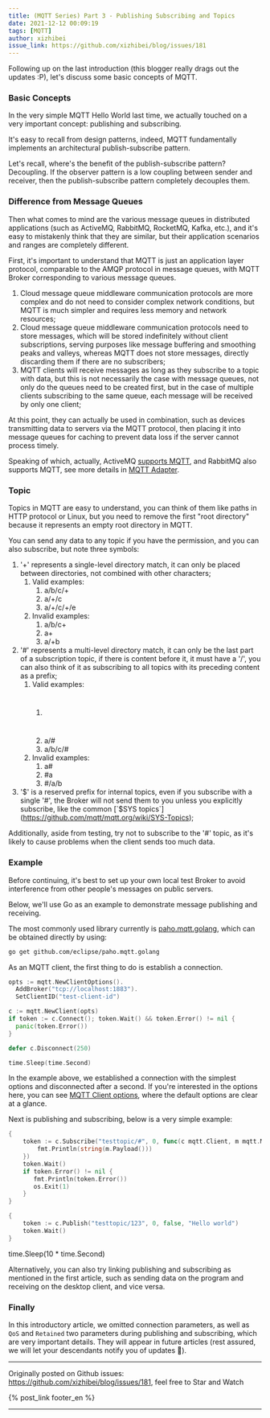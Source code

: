 ```yaml
---
title: (MQTT Series) Part 3 - Publishing Subscribing and Topics
date: 2021-12-12 00:09:19
tags: [MQTT]
author: xizhibei
issue_link: https://github.com/xizhibei/blog/issues/181
---
```

<!-- en_title: mqtt-3-sub-pub-and-topics --->

Following up on the last introduction (this blogger really drags out the updates :P), let's discuss some basic concepts of MQTT.

### Basic Concepts

In the very simple MQTT Hello World last time, we actually touched on a very important concept: publishing and subscribing.

It's easy to recall from design patterns, indeed, MQTT fundamentally implements an architectural publish-subscribe pattern.

Let's recall, where's the benefit of the publish-subscribe pattern? Decoupling. If the observer pattern is a low coupling between sender and receiver, then the publish-subscribe pattern completely decouples them.

### Difference from Message Queues

Then what comes to mind are the various message queues in distributed applications (such as ActiveMQ, RabbitMQ, RocketMQ, Kafka, etc.), and it's easy to mistakenly think that they are similar, but their application scenarios and ranges are completely different.

First, it's important to understand that MQTT is just an application layer protocol, comparable to the AMQP protocol in message queues, with MQTT Broker corresponding to various message queues.

1.  Cloud message queue middleware communication protocols are more complex and do not need to consider complex network conditions, but MQTT is much simpler and requires less memory and network resources;
2.  Cloud message queue middleware communication protocols need to store messages, which will be stored indefinitely without client subscriptions, serving purposes like message buffering and smoothing peaks and valleys, whereas MQTT does not store messages, directly discarding them if there are no subscribers;
3.  MQTT clients will receive messages as long as they subscribe to a topic with data, but this is not necessarily the case with message queues, not only do the queues need to be created first, but in the case of multiple clients subscribing to the same queue, each message will be received by only one client;

At this point, they can actually be used in combination, such as devices transmitting data to servers via the MQTT protocol, then placing it into message queues for caching to prevent data loss if the server cannot process timely.

Speaking of which, actually, ActiveMQ [supports MQTT](https://activemq.apache.org/mqtt), and RabbitMQ also supports MQTT, see more details in [MQTT Adapter](https://blog.rabbitmq.com/posts/2012/09/mqtt-adapter).

### Topic

Topics in MQTT are easy to understand, you can think of them like paths in HTTP protocol or Linux, but you need to remove the first "root directory" because it represents an empty root directory in MQTT.

You can send any data to any topic if you have the permission, and you can also subscribe, but note three symbols:

1.  '+' represents a single-level directory match, it can only be placed between directories, not combined with other characters;
    1.  Valid examples:
        1.  a/b/c/+
        2.  a/+/c
        3.  a/+/c/+/e
    2.  Invalid examples:
        1.  a/b/c+
        2.  a+
        3.  a/+b
2.  '#' represents a multi-level directory match, it can only be the last part of a subscription topic, if there is content before it, it must have a '/', you can also think of it as subscribing to all topics with its preceding content as a prefix;
    1.  Valid examples:
        1.  # 
        2.  a/#
        3.  a/b/c/#
    2.  Invalid examples:
        1.  a#
        2.  \#a
        3.  \#/a/b
3.  '$' is a reserved prefix for internal topics, even if you subscribe with a single '#', the Broker will not send them to you unless you explicitly subscribe, like the common [`$SYS topics`](https://github.com/mqtt/mqtt.org/wiki/SYS-Topics);

Additionally, aside from testing, try not to subscribe to the '#' topic, as it's likely to cause problems when the client sends too much data.

### Example

Before continuing, it's best to set up your own local test Broker to avoid interference from other people's messages on public servers.

Below, we'll use Go as an example to demonstrate message publishing and receiving.

The most commonly used library currently is [paho.mqtt.golang](https://github.com/eclipse/paho.mqtt.golang), which can be obtained directly by using:

```bash
go get github.com/eclipse/paho.mqtt.golang
```

As an MQTT client, the first thing to do is establish a connection.

```go
opts := mqtt.NewClientOptions().
  AddBroker("tcp://localhost:1883").
  SetClientID("test-client-id")

c := mqtt.NewClient(opts)
if token := c.Connect(); token.Wait() && token.Error() != nil {
  panic(token.Error())
}

defer c.Disconnect(250)

time.Sleep(time.Second)
```

In the example above, we established a connection with the simplest options and disconnected after a second. If you're interested in the options here, you can see [MQTT Client options](https://github.com/eclipse/paho.mqtt.golang/blob/04f56444eae54291f9194f479bb4185b4d7f17ed/options.go?_pjax=%23js-repo-pjax-container%2C%20div%5Bitemtype%3D%22http%3A%2F%2Fschema.org%2FSoftwareSourceCode%22%5D%20main%2C%20%5Bdata-pjax-container%5D#L101), where the default options are clear at a glance.

Next is publishing and subscribing, below is a very simple example:

```go
{
    token := c.Subscribe("testtopic/#", 0, func(c mqtt.Client, m mqtt.Message) {
		fmt.Println(string(m.Payload()))
	})
    token.Wait()
    if token.Error() != nil {
	   fmt.Println(token.Error())
	   os.Exit(1)
    }
}
```

```go
{
    token := c.Publish("testtopic/123", 0, false, "Hello world")
    token.Wait()
}
```

time.Sleep(10 * time.Second)


Alternatively, you can also try linking publishing and subscribing as mentioned in the first article, such as sending data on the program and receiving on the desktop client, and vice versa.

### Finally

In this introductory article, we omitted connection parameters, as well as `QoS` and `Retained` two parameters during publishing and subscribing, which are very important details. They will appear in future articles (rest assured, we will let your descendants notify you of updates 🙈).


***
Originally posted on Github issues: https://github.com/xizhibei/blog/issues/181, feel free to Star and Watch

{% post_link footer_en %}
***
